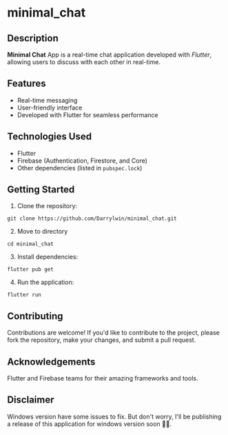 # minimal_chat

## Description

**Minimal Chat** App is a real-time chat application developed with _Flutter_, allowing users to discuss with each other in real-time.

## Features

- Real-time messaging
- User-friendly interface
- Developed with Flutter for seamless performance

## Technologies Used

- Flutter
- Firebase (Authentication, Firestore, and Core)
- Other dependencies (listed in `pubspec.lock`)

## Getting Started

1. Clone the repository: <br/>
```
git clone https://github.com/Darrylwin/minimal_chat.git
```
2. Move to directory
```
cd minimal_chat
```
3. Install dependencies: <br/>
```
flutter pub get
```
4. Run the application: 
```
flutter run
```

## Contributing

Contributions are welcome! If you'd like to contribute to the project, please fork the repository, make your changes, and submit a pull request.

## Acknowledgements

Flutter and Firebase teams for their amazing frameworks and tools.

## Disclaimer

Windows version have some issues to fix.
But don't worry, I'll be publishing a release of this application for windows version soon 🤲🤝.
